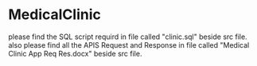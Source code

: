 # MedicalClinic

please find the SQL script requird in file called "clinic.sql" beside src file.
also please find all the APIS Request and Response in file called "Medical Clinic App Req Res.docx" beside src file.
